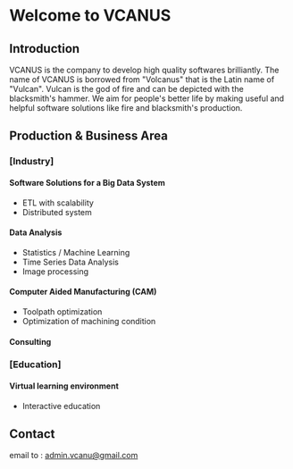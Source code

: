 # Welcome to VCANUS

## Introduction
VCANUS is the company to develop high quality softwares brilliantly. The name of VCANUS is borrowed from "Volcanus" that is the Latin name of "Vulcan". Vulcan is the god of fire and can be depicted with the blacksmith's hammer. We aim for people's better life by making useful and helpful software solutions like fire and blacksmith's production.

## Production & Business Area
### [Industry]
#### Software Solutions for a Big Data System
 - ETL with scalability
 - Distributed system
#### Data Analysis
 - Statistics / Machine Learning
 - Time Series Data Analysis
 - Image processing
#### Computer Aided Manufacturing (CAM)
 - Toolpath optimization
 - Optimization of machining condition
#### Consulting
### [Education]
#### Virtual learning environment
 - Interactive education

## Contact
email to : admin.vcanu@gmail.com

